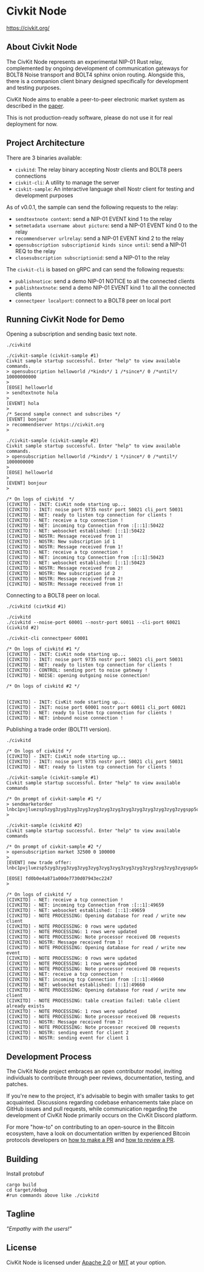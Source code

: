 Civkit Node
===========

https://civkit.org/

About Civkit Node
-----------------

The CivKit Node represents an experimental NIP-01 Rust relay, complemented by ongoing development of communication gateways for BOLT8 Noise transport and BOLT4 sphinx onion routing. Alongside this, there is a companion client binary designed specifically for development and testing purposes.

CivKit Node aims to enable a peer-to-peer electronic market system as described in the [paper](https://github.com/civkit/paper/blob/main/civ_kit_paper.pdf).

This is not production-ready software, please do not use it for real deployment for now.

Project Architecture
--------------------

There are 3 binaries available:
- `civkitd`: The relay binary accepting Nostr clients and BOLT8 peers connections
- `civkit-cli`: A utility to manage the server
- `civkit-sample`: An interactive language shell Nostr client for testing and development purposes

As of v0.0.1, the sample can send the following requests to the relay:
- `sendtextnote content`: send a NIP-01 EVENT kind 1 to the relay
- `setmetadata username about picture`: send a NIP-01 EVENT kind 0 to the relay
- `recommendserver urlrelay`: send a NIP-01 EVENT kind 2 to the relay
- `opensubscription subscriptionid kinds since until`: send a NIP-01 REQ to the relay
- `closesubscription subscriptionid`: send a NIP-01 to the relay

The `civkit-cli` is based on gRPC and can send the following requests:
- `publishnotice`: send a demo NIP-01 NOTICE to all the connected clients 
- `publishtextnote`: send a demo NIP-01 EVENT kind 1 to all the connected clients
- `connectpeer localport`: connect to a BOLT8 peer on local port

Running CivKit Node for Demo
----------------------------

Opening a subscription and sending basic text note.

```
./civkitd

./civkit-sample (civkit-sample #1)
Civkit sample startup successful. Enter "help" to view available commands.
> opensubscription helloworld /*kinds*/ 1 /*since*/ 0 /*until*/ 10000000000
>
[EOSE] helloworld
> sendtextnote hola
>
[EVENT] hola
> 
/* Second sample connect and subscribes */
[EVENT] bonjour
> recommendserver https://civkit.org
> 

./civkit-sample (civkit-sample #2)
Civkit sample startup successful. Enter "help" to view available commands.
> opensubscription helloworld /*kinds*/ 1 */since*/ 0 /*until*/ 1000000000
>
[EOSE] helloworld
>
[EVENT] bonjour
>

/* On logs of civkitd  */
[CIVKITD] - INIT: CivKit node starting up...
[CIVKITD] - INIT: noise port 9735 nostr port 50021 cli_port 50031
[CIVKITD] - NET: ready to listen tcp connection for clients !
[CIVKITD] - NET: receive a tcp connection !
[CIVKITD] - NET: incoming tcp Connection from :[::1]:50422
[CIVKITD] - NET: websocket established: [::1]:50422
[CIVKITD] - NOSTR: Message received from 1!
[CIVKITD] - NOSTR: New subscription id 1
[CIVKITD] - NOSTR: Message received from 1!
[CIVKITD] - NET: receive a tcp connection !
[CIVKITD] - NET: incoming tcp Connection from :[::1]:50423
[CIVKITD] - NET: websocket established: [::1]:50423
[CIVKITD] - NOSTR: Message received from 2!
[CIVKITD] - NOSTR: New subscription id 2
[CIVKITD] - NOSTR: Message received from 2!
[CIVKITD] - NOSTR: Message received from 1!
```

Connecting to a BOLT8 peer on local.

```
./civkitd (civtkid #1)

./civkitd 
./civkitd --noise-port 60001 --nostr-port 60011 --cli-port 60021 (civkitd #2)

./civkit-cli connectpeer 60001

/* On logs of civkitd #1 */
[CIVKITD] - INIT: CivKit node starting up...
[CIVKITD] - INIT: noise port 9735 nostr port 50021 cli_port 50031
[CIVKITD] - NET: ready to listen tcp connection for clients !
[CIVKITD] - CONTROL: sending port to noise gateway !
[CIVKITD] - NOISE: opening outgoing noise connection!

/* On logs of civkitd #2 */


[CIVKITD] - INIT: CivKit node starting up...
[CIVKITD] - INIT: noise port 60001 nostr port 60011 cli_port 60021
[CIVKITD] - NET: ready to listen tcp connection for clients !
[CIVKITD] - NET: inbound noise connection !
```

Publishing a trade order (BOLT11 version).

```
./civkitd

/* On logs of civkitd */
[CIVKITD] - INIT: CivKit node starting up...
[CIVKITD] - INIT: noise port 9735 nostr port 50021 cli_port 50031
[CIVKITD] - NET: ready to listen tcp connection for clients !

./civkit-sample (civkit-sample #1)
Civkit sample startup successful. Enter "help" to view available commands

/* On prompt of civkit-sample #1 */
> sendmarketorder lnbc1pvjluezsp5zyg3zyg3zyg3zyg3zyg3zyg3zyg3zyg3zyg3zyg3zyg3zyg3zygspp5qqqsyqcyq5rqwzqfqqqsyqcyq5rqwzqfqqqsyqcyq5rqwzqfqypqdpl2pkx2ctnv5sxxmmwwd5kgetjypeh2ursdae8g6twvus8g6rfwvs8qun0dq9qrsgq357wnc5r2ueh7ck6q93dj32dlqnls087fxdwk8qakdyafkq3yap9us6v52vjjsrvywa6rt52cm9r9zqt8r2t7mlcwspyetp5h2tztugp9lfyql
> 

./civkit-sample (civkitd #2)
Civkit sample startup successful. Enter "help" to view available commands

/* On prompt of civkit-sample #2 */
> opensubscription market 32500 0 100000
> 
[EVENT] new trade offer:   lnbc1pvjluezsp5zyg3zyg3zyg3zyg3zyg3zyg3zyg3zyg3zyg3zyg3zyg3zyg3zygspp5qqqsyqcyq5rqwzqfqqqsyqcyq5rqwzqfqqqsyqcyq5rqwzqfqypqdpl2pkx2ctnv5sxxmmwwd5kgetjypeh2ursdae8g6twvus8g6rfwvs8qun0dq9qrsgq357wnc5r2ueh7ck6q93dj32dlqnls087fxdwk8qakdyafkq3yap9us6v52vjjsrvywa6rt52cm9r9zqt8r2t7mlcwspyetp5h2tztugp9lfyql

[EOSE] fd0b0e4a871a00de7730d07943ec2247
> 

/* On logs of civkitd */
[CIVKITD] - NET: receive a tcp connection !
[CIVKITD] - NET: incoming tcp Connection from :[::1]:49659
[CIVKITD] - NET: websocket established: [::1]:49659
[CIVKITD] - NOTE PROCESSING: Opening database for read / write new client
[CIVKITD] - NOTE PROCESSING: 0 rows were updated
[CIVKITD] - NOTE PROCESSING: 1 rows were updated
[CIVKITD] - NOTE PROCESSING: Note processor received DB requests
[CIVKITD] - NOSTR: Message received from 1!
[CIVKITD] - NOTE PROCESSING: Opening database for read / write new event
[CIVKITD] - NOTE PROCESSING: 0 rows were updated
[CIVKITD] - NOTE PROCESSING: 1 rows were updated
[CIVKITD] - NOTE PROCESSING: Note processor received DB requests
[CIVKITD] - NET: receive a tcp connection !
[CIVKITD] - NET: incoming tcp Connection from :[::1]:49660
[CIVKITD] - NET: websocket established: [::1]:49660
[CIVKITD] - NOTE PROCESSING: Opening database for read / write new client
[CIVKITD] - NOTE PROCESSING: table creation failed: table client already exists
[CIVKITD] - NOTE PROCESSING: 1 rows were updated
[CIVKITD] - NOTE PROCESSING: Note processor received DB requests
[CIVKITD] - NOSTR: Message received from 2!
[CIVKITD] - NOTE PROCESSING: Note processor received DB requests
[CIVKITD] - NOSTR: sending event for client 2
[CIVKITD] - NOSTR: sending event for client 1
```

Development Process
-------------------

The CivKit Node project embraces an open contributor model, inviting individuals to contribute 
through peer reviews, documentation, testing, and patches. 

If you're new to the project, it's advisable to begin with smaller tasks to get acquainted. 
Discussions regarding codebase enhancements take place on GitHub issues and pull requests, 
while communication regarding the development of CivKit Node primarily occurs on the CivKit Discord platform.

For more "how-to" on contributing to an open-source in the Bitcoin ecosystem, have a look on
documentation written by experienced Bitcoin protocols developers on [how to make a PR](https://github.com/jonatack/bitcoin-development/blob/master/how-to-make-bitcoin-core-prs.md)
and [how to review a PR](https://github.com/jonatack/bitcoin-development/blob/master/how-to-review-bitcoin-core-prs.md).

Building
--------

Install protobuf

```
cargo build
cd target/debug
#run commands above like ./civkitd
```

Tagline
-------

*"Empathy with the users!"*

License
-------

CivKit Node is licensed under [Apache 2.0](LICENSE-APACHE) or [MIT](LICENSE-MIT) at your option.
